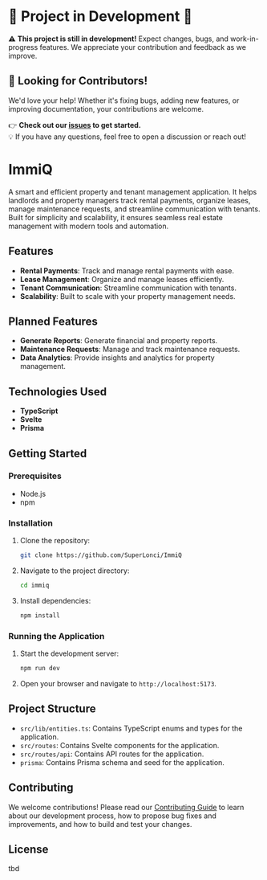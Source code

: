 # 🚧 Project in Development 🚧  

⚠️ **This project is still in development!** Expect changes, bugs, and work-in-progress features. 
We appreciate your contribution and feedback as we improve.  

## 🚀 Looking for Contributors!

We'd love your help! Whether it's fixing bugs, adding new features, or improving documentation, your contributions are welcome.

👉 **Check out our [issues](https://github.com/SuperLonci/ImmiQ/issues) to get started.**  
💡 If you have any questions, feel free to open a discussion or reach out!


# ImmiQ

A smart and efficient property and tenant management application.
It helps landlords and property managers track rental payments, organize leases, manage maintenance requests, and
streamline communication with tenants.
Built for simplicity and scalability, it ensures seamless real estate management with modern tools and automation.

## Features

- **Rental Payments**: Track and manage rental payments with ease.
- **Lease Management**: Organize and manage leases efficiently.
- **Tenant Communication**: Streamline communication with tenants.
- **Scalability**: Built to scale with your property management needs.

## Planned Features

- **Generate Reports**: Generate financial and property reports.
- **Maintenance Requests**: Manage and track maintenance requests.
- **Data Analytics**: Provide insights and analytics for property management.

## Technologies Used

- **TypeScript**
- **Svelte**
- **Prisma**

## Getting Started

### Prerequisites

- Node.js
- npm

### Installation

1. Clone the repository:
    ```sh
    git clone https://github.com/SuperLonci/ImmiQ
    ```
2. Navigate to the project directory:
    ```sh
    cd immiq
    ```
3. Install dependencies:
    ```sh
    npm install
    ```

### Running the Application

1. Start the development server:
    ```sh
    npm run dev
    ```
2. Open your browser and navigate to `http://localhost:5173`.

## Project Structure

- `src/lib/entities.ts`: Contains TypeScript enums and types for the application.
- `src/routes`: Contains Svelte components for the application.
- `src/routes/api`: Contains API routes for the application.
- `prisma`: Contains Prisma schema and seed for the application.

## Contributing

We welcome contributions! Please read our [Contributing Guide](ContributingGuide.md) to learn about our development process, how to propose bug fixes and improvements, and how to build and test your changes.

## License

tbd
